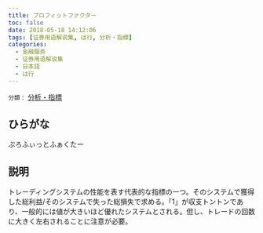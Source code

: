 ```yaml
---
title: プロフィットファクター
toc: false
date: 2018-05-18 14:12:06
tags: [证券用语解说集, は行, 分析・指標]
categories:
  - 金融服务
  - 证券用语解说集
  - 日本語
  - は行
---
```


`分類：` [分析・指標](/tags/分析・指標/)

## ひらがな

ぷろふぃっとふぁくたー

## 説明

トレーディングシステムの性能を表す代表的な指標の一つ。そのシステムで獲得した総利益/そのシステムで失った総損失で求める。「1」が収支トントンであり、一般的には値が大きいほど優れたシステムとされる。但し、トレードの回数に大きく左右されることに注意が必要。
